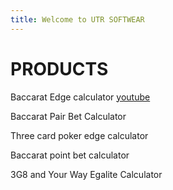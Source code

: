 ```yaml
---
title: Welcome to UTR SOFTWEAR
---
```

# PRODUCTS

Baccarat Edge calculator
[youtube](https://youtu.be/0W1gpbg0EFc)

Baccarat Pair Bet Calculator

Three card poker edge calculator

Baccarat point bet calculator

3G8 and Your Way Egalite Calculator
